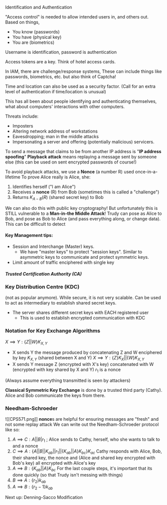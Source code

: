 Identification and Authentication

"Access control" is needed to allow intended users in, and others out.
Based on things,
- You know (passwords)
- You have (physical key)
- You are (biometrics)

Username is identification, password is authentication

Access tokens are a key. Think of hotel access cards.

In IAM, there are challenge/response systems,
These can include things like passwords, biometrics, etc. but also think of Captcha!

Time and location can also be used as a security factor. (Call for an extra level of authentication if time/location is unusual)

This has all been about people identifying and authenticating themselves, what about computers' interactions with other computers.

Threats include:
- Imposters
- Altering network address of workstations
- Eavesdropping; man in the middle attacks
- Impersonating a server and offering (potentially malicious) servicers.

To send a message that claims to be from another IP address is "**IP address spoofing**"
**Playback attack** means replaying a message sent by someone else (this can be used on sent encrypted passwords of course!)

To avoid playback attacks, we use a **Nonce** (a number R) used once-in-a-lifetime
To prove Alice really is Alice, she:
1. Identifies herself ("I am Alice")
2. Receives a **nonce** (R) from Bob (sometimes this is called a "challenge")
3. Returns $K_{A-B}(R)$ (shared secret key) to Bob

We can also do this with public key cryptography!
But unfortunately this is STILL vulnerable to a **Man-in-the Middle Attack**!
Trudy can pose as Alice to Bob, and pose as Bob to Alice (and pass everything along, or change data).
This can be difficult to detect
#### Key Management tips:
- Session and Interchange (Master) keys.
	- We have "master keys" to protect "session keys". Similar to asymmetric keys to communicate and protect symmetric keys.
- Limit amount of traffic enciphered with single key

##### Trusted Certification Authority (CA)
### Key Distribution Centre (KDC)
(not as popular anymore). While secure, it is not very scalable.
Can be used to act as intermediary to establish shared secret keys.
- The server shares different secret keys with EACH registered user
	- This is used to establish encrypted communication with KDC

### Notation for Key Exchange Algorithms
$X \implies Y: \{Z || W\}K_{X,Y}$
- X sends Y the message produced by concatenating Z and W enciphered by key $K_{X, Y}$ (shared between X and Y)
$X \implies Y: \{Z\}K_X || \{W\}K_{X,Y}$
- X sends Y message Z (encrypted with X's key) concatenated with W (encrypted with key shared by X and Y)
$r_1$ is a nonce

(Always assume everything transmitted is seen by attackers)

**Classical Symmetric Key Exchange** is done by a trusted third party (Cathy). Alice and Bob communicate the keys from there.
### Needham-Schroeder
![[CPS571.png]]
**nonce**s are helpful for ensuring messages are "fresh" and not some replay attack
We can write out the Needham-Schroeder protocol like so:
1. $A\implies C : A||B|r_1$ ; Alice sends to Cathy, herself, who she wants to talk to and a nonce
2. $C\implies A: \{A||B||K_{ab}||r_1||\{K_{ab}||A\}K_{bc}\}K_{ac}$
	Cathy responds with Alice, Bob, their shared key, the nonce and (Alice and shared key encrypted with Bob's key) all encrypted with Alice's key
3. $A\implies B: \{K_{ab}||A\}K_{bc}$
For the last couple steps, it's important that its done quickly (so that Trudy isn't messing with things)
1. $B\implies A: \{r_2\}k_{ab}$
2. $A\implies B : \{r_2-1\}k_{ab}$

Next up:
Denning-Sacco Modification
